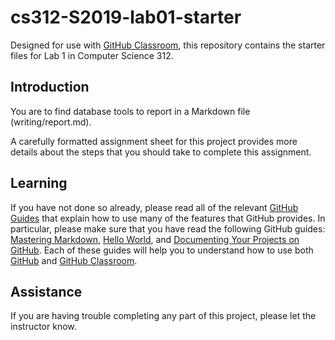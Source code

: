 
# cs312-S2019-lab01-starter

Designed for use with [GitHub Classroom](https://classroom.github.com/), this repository contains the starter files for Lab 1 in Computer Science 312.

## Introduction
You are to find database tools to report in a Markdown file (writing/report.md).

A carefully formatted assignment sheet for this project provides more details about the steps that you should take to complete this assignment.

## Learning

If you have not done so already, please read all of the relevant [GitHub Guides](https://guides.github.com/) that explain how to use many of the features that GitHub provides. In particular, please make sure that you have read the following GitHub guides: [Mastering Markdown](https://guides.github.com/features/mastering-markdown/), [Hello World](https://guides.github.com/activities/hello-world/), and [Documenting Your Projects on GitHub](https://guides.github.com/features/wikis/). Each of these guides will help you to understand how to use both [GitHub](http://github.com) and [GitHub Classroom](https://classroom.github.com/).



## Assistance

If you are having trouble completing any part of this project, please let the instructor know.
